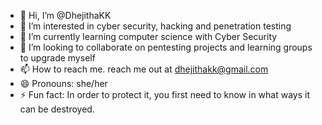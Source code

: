 - 👋 Hi, I’m @DhejithaKK
- 👀 I’m interested in cyber security, hacking and penetration testing
- 🌱 I’m currently learning computer science with Cyber Security
- 💞️ I’m looking to collaborate on pentesting projects and learning groups to upgrade myself
- 📫 How to reach me.  reach me out at dhejithakk@gmail.com
- 😄 Pronouns: she/her
- ⚡ Fun fact: In order to protect it, you first need to know in what ways it can be destroyed.

<!---
DhejithaKK/DhejithaKK is a ✨ special ✨ repository because its `README.md` (this file) appears on your GitHub profile.
You can click the Preview link to take a look at your changes.
--->
